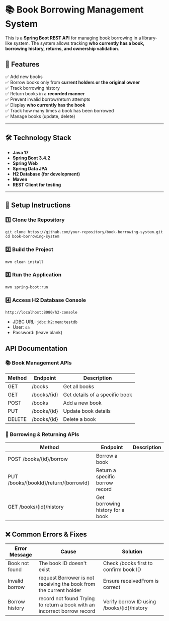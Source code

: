 # 📚 Book Borrowing Management System

This is a **Spring Boot REST API** for managing book borrowing in a library-like system. The system allows tracking **who currently has a book, borrowing history, returns, and ownership validation**.

## 🚀 Features
✅ Add new books  
✅ Borrow books only from **current holders or the original owner**  
✅ Track borrowing history  
✅ Return books in a **recorded manner**  
✅ Prevent invalid borrow/return attempts  
✅ Display **who currently has the book**  
✅ Track how many times a book has been borrowed  
✅ Manage books (update, delete)  

---

## 🛠️ **Technology Stack**
- **Java 17**
- **Spring Boot 3.4.2**
- **Spring Web**
- **Spring Data JPA**
- **H2 Database (for development)**
- **Maven**
- **REST Client for testing**

---

## 📌 **Setup Instructions**
### 1️⃣ Clone the Repository

```
git clone https://github.com/your-repository/book-borrowing-system.git
cd book-borrowing-system
```

### 2️⃣ Build the Project
```
mvn clean install
```

### 3️⃣ Run the Application
```
mvn spring-boot:run
```

### 4️⃣ Access H2 Database Console
```
http://localhost:8080/h2-console
```
- JDBC URL: `jdbc:h2:mem:testdb`
- User: `sa`
- Password: (leave blank)

## API Documentation
### 📚 Book Management APIs
| Method	| Endpoint |	Description |
| -----|-----|----|
| GET	| /books	| Get all books |
| GET	| /books/{id}	| Get details of a specific book |
| POST	| /books	| Add a new book |
| PUT	| /books/{id}	| Update book details |
| DELETE	| /books/{id}	| Delete a book |

### 📖 Borrowing & Returning APIs
| Method	| Endpoint	| Description | 
| ----|-----|----|
| POST	/books/{id}/borrow	| Borrow a book |
| PUT	/books/{bookId}/return/{borrowId}	| Return a specific borrow record |
| GET	/books/{id}/history	| Get borrowing history for a book |

## ❌ Common Errors & Fixes
| Error Message |	Cause	| Solution |
| -----|-----|----|
| Book not found	| The book ID doesn't exist	| Check /books first to confirm book ID |
| Invalid borrow | request	Borrower is not receiving the book from the current holder	| Ensure receivedFrom is correct |
| Borrow history | record not found	Trying to return a book with an incorrect borrow record |	Verify borrow ID using /books/{id}/history |
